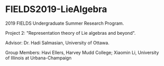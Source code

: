 # FIELDS2019-LieAlgebra
2019 FIELDS Undergraduate Summer Research Program.

Project 2: "Representation theory of Lie algebras and beyond". 

Advisor: Dr. Hadi Salmasian, University of Ottawa. 

Group Members: Havi Ellers, Harvey Mudd College; Xiaomin Li, University of Illinois at Urbana-Champaign
